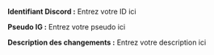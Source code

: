 <!--
    Informations:
    Toute Pull Request ne suivant pas la template proposée sera fermée sans préavis  
    MERCI DE NE PAS ENLEVER CE COMMENTAIRE
    -->

**Identifiant Discord :** Entrez votre ID ici
<!--Vous pourrez être récompensé pour votre contribution-->

**Pseudo IG :** Entrez votre pseudo ici

**Description des changements :** Entrez votre description ici
